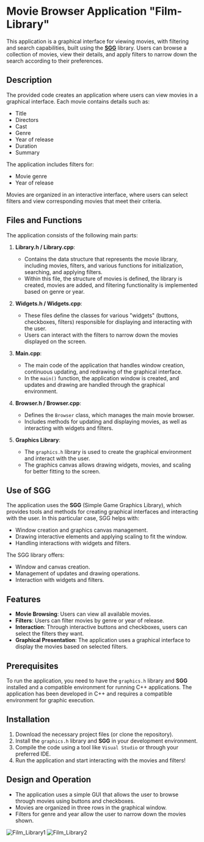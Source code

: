 # Movie Browser Application "Film-Library"

This application is a graphical interface for viewing movies, with filtering and search capabilities, built using the **[SGG](https://github.com/cgaueb/sgg)** library. Users can browse a collection of movies, view their details, and apply filters to narrow down the search according to their preferences.

## Description

The provided code creates an application where users can view movies in a graphical interface. Each movie contains details such as:
- Title
- Directors
- Cast
- Genre
- Year of release
- Duration
- Summary

The application includes filters for:
- Movie genre
- Year of release

Movies are organized in an interactive interface, where users can select filters and view corresponding movies that meet their criteria.

## Files and Functions

The application consists of the following main parts:

1. **Library.h / Library.cpp**:
   - Contains the data structure that represents the movie library, including movies, filters, and various functions for initialization, searching, and applying filters.
   - Within this file, the structure of movies is defined, the library is created, movies are added, and filtering functionality is implemented based on genre or year.

2. **Widgets.h / Widgets.cpp**:
   - These files define the classes for various "widgets" (buttons, checkboxes, filters) responsible for displaying and interacting with the user.
   - Users can interact with the filters to narrow down the movies displayed on the screen.

3. **Main.cpp**:
   - The main code of the application that handles window creation, continuous updating, and redrawing of the graphical interface.
   - In the `main()` function, the application window is created, and updates and drawing are handled through the graphical environment.

4. **Browser.h / Browser.cpp**:
   - Defines the `Browser` class, which manages the main movie browser.
   - Includes methods for updating and displaying movies, as well as interacting with widgets and filters.

5. **Graphics Library**:
   - The `graphics.h` library is used to create the graphical environment and interact with the user.
   - The graphics canvas allows drawing widgets, movies, and scaling for better fitting to the screen.

## Use of SGG

The application uses the **SGG** (Simple Game Graphics Library), which provides tools and methods for creating graphical interfaces and interacting with the user. In this particular case, SGG helps with:
- Window creation and graphics canvas management.
- Drawing interactive elements and applying scaling to fit the window.
- Handling interactions with widgets and filters.

The SGG library offers:
- Window and canvas creation.
- Management of updates and drawing operations.
- Interaction with widgets and filters.

## Features

- **Movie Browsing**: Users can view all available movies.
- **Filters**: Users can filter movies by genre or year of release.
- **Interaction**: Through interactive buttons and checkboxes, users can select the filters they want.
- **Graphical Presentation**: The application uses a graphical interface to display the movies based on selected filters.

## Prerequisites

To run the application, you need to have the `graphics.h` library and **SGG** installed and a compatible environment for running C++ applications. The application has been developed in C++ and requires a compatible environment for graphic execution.

## Installation

1. Download the necessary project files (or clone the repository).
2. Install the `graphics.h` library and **SGG** in your development environment.
3. Compile the code using a tool like `Visual Studio` or through your preferred IDE.
4. Run the application and start interacting with the movies and filters!

## Design and Operation

- The application uses a simple GUI that allows the user to browse through movies using buttons and checkboxes.
- Movies are organized in three rows in the graphical window.
- Filters for genre and year allow the user to narrow down the movies shown.
  
![Film_Library1](https://github.com/user-attachments/assets/bbf8b296-4a0e-4da4-aa6a-fdbf9e3398c9)
![Film_Library2](https://github.com/user-attachments/assets/17eb3c5b-229e-4bd7-b853-5426bae42f37)
